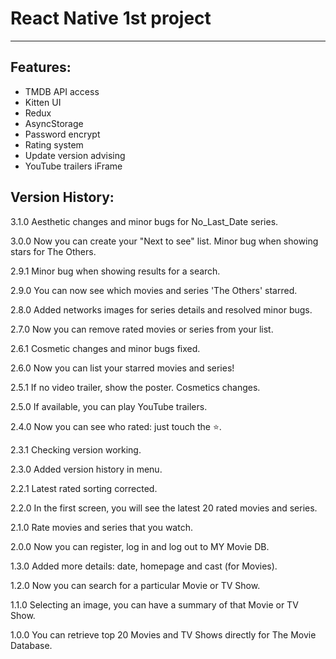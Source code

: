 # React Native 1st project

---

## Features:

- TMDB API access
- Kitten UI
- Redux
- AsyncStorage
- Password encrypt
- Rating system
- Update version advising
- YouTube trailers iFrame

## Version History:

3.1.0 Aesthetic changes and minor bugs for No_Last_Date series.

3.0.0 Now you can create your "Next to see" list. Minor bug when showing stars for The Others.

2.9.1 Minor bug when showing results for a search.

2.9.0 You can now see which movies and series 'The Others' starred.

2.8.0 Added networks images for series details and resolved minor bugs.

2.7.0 Now you can remove rated movies or series from your list.

2.6.1 Cosmetic changes and minor bugs fixed.

2.6.0 Now you can list your starred movies and series!

2.5.1 If no video trailer, show the poster. Cosmetics changes.

2.5.0 If available, you can play YouTube trailers.

2.4.0 Now you can see who rated: just touch the ⭐️.

2.3.1 Checking version working.

2.3.0 Added version history in menu.

2.2.1 Latest rated sorting corrected.

2.2.0 In the first screen, you will see the latest 20 rated movies and series.

2.1.0 Rate movies and series that you watch.

2.0.0 Now you can register, log in and log out to MY Movie DB.

1.3.0 Added more details: date, homepage and cast (for Movies).

1.2.0 Now you can search for a particular Movie or TV Show.

1.1.0 Selecting an image, you can have a summary of that Movie or TV Show.

1.0.0 You can retrieve top 20 Movies and TV Shows directly for The Movie Database.
